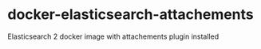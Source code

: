 # docker-elasticsearch-attachements
Elasticsearch 2 docker image with attachements plugin installed
